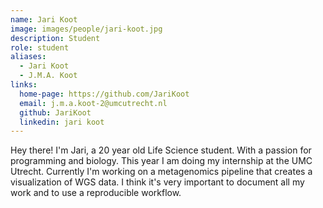 ```yaml
---
name: Jari Koot
image: images/people/jari-koot.jpg
description: Student
role: student
aliases:
  - Jari Koot
  - J.M.A. Koot
links: 
  home-page: https://github.com/JariKoot
  email: j.m.a.koot-2@umcutrecht.nl
  github: JariKoot
  linkedin: jari koot
---
```


Hey there! I'm Jari, a 20 year old Life Science student. With a passion for programming and biology. This year I am doing my internship at the UMC Utrecht. 
Currently I'm working on a metagenomics pipeline that creates a visualization of WGS data. I think it's very important to document all my work and to use a reproducible workflow.
